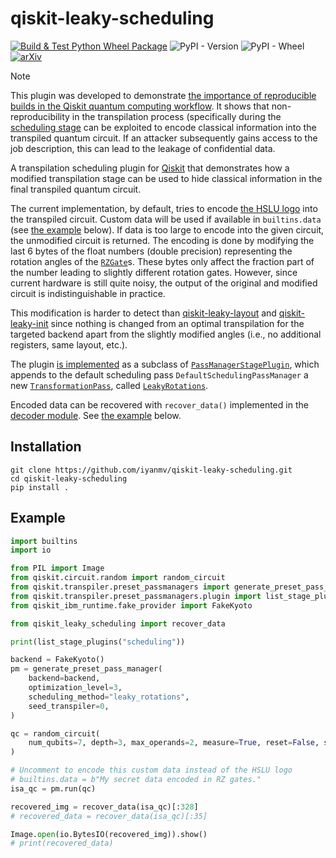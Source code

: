 # qiskit-leaky-scheduling

[![Build & Test Python Wheel Package](https://github.com/cryptohslu/qiskit-leaky-scheduling/actions/workflows/build.yml/badge.svg)](https://github.com/cryptohslu/qiskit-leaky-scheduling/actions/workflows/build.yml)
![PyPI - Version](https://img.shields.io/pypi/v/qiskit-leaky-scheduling)
![PyPI - Wheel](https://img.shields.io/pypi/wheel/qiskit-leaky-scheduling)
[![arXiv](https://img.shields.io/badge/arXiv-2510.02251-b31b1b.svg)](https://arxiv.org/abs/2510.02251)

> [!NOTE]
> This plugin was developed to demonstrate [the importance of reproducible builds in the Qiskit quantum computing workflow](https://github.com/cryptohslu/reproducible-builds-quantum-computing).
> It shows that non-reproducibility in the transpilation process (specifically during the [scheduling stage](https://quantum.cloud.ibm.com/docs/en/guides/transpiler-stages#scheduling)
> can be exploited to encode classical information into the transpiled quantum circuit. If an attacker subsequently
> gains access to the job description, this can lead to the leakage of confidential data.

A transpilation scheduling plugin for [Qiskit](https://github.com/Qiskit/qiskit) that demonstrates how a modified
transpilation stage can be used to hide classical information in the final transpiled quantum circuit.

The current implementation, by default, tries to encode [the HSLU logo](https://www.hslu.ch/en/) into the transpiled circuit.
Custom data will be used if available in `builtins.data` (see [the example](#Example) below). If data is too large to
encode into the given circuit, the unmodified circuit is returned. The encoding is done by modifying the last 6 bytes of
the float numbers (double precision) representing the rotation angles of the
[`RZGate`](https://docs.quantum.ibm.com/api/qiskit/qiskit.circuit.library.RZGate)s. These bytes only affect the fraction
part of the number leading to slightly different rotation gates. However, since current hardware is still quite noisy,
the output of the original and modified circuit is indistinguishable in practice.

This modification is harder to detect than [qiskit-leaky-layout](https://github.com/cryptohslu/qiskit-leaky-layout) and
[qiskit-leaky-init](https://github.com/cryptohslu/qiskit-leaky-init) since nothing is changed from an optimal
transpilation for the targeted backend apart from the slightly modified angles (i.e., no additional registers,
same layout, etc.).

The plugin [is implemented](src/qiskit_leaky_scheduling/leaky_scheduling_plugin.py#L43) as a subclass of
[`PassManagerStagePlugin`](https://docs.quantum.ibm.com/api/qiskit/qiskit.transpiler.preset_passmanagers.plugin.PassManagerStagePlugin),
which appends to the default scheduling pass `DefaultSchedulingPassManager` a new
[`TransformationPass`](https://docs.quantum.ibm.com/api/qiskit/qiskit.transpiler.TransformationPass), called
[`LeakyRotations`](src/qiskit_leaky_scheduling/leaky_scheduling_plugin.py#L11).

Encoded data can be recovered with `recover_data()` implemented in the [decoder module](src/qiskit_leaky_scheduling/decoder.py).
See [the example](#Example) below.

## Installation

```shell
git clone https://github.com/iyanmv/qiskit-leaky-scheduling.git
cd qiskit-leaky-scheduling
pip install .
```

## Example

```python
import builtins
import io

from PIL import Image
from qiskit.circuit.random import random_circuit
from qiskit.transpiler.preset_passmanagers import generate_preset_pass_manager
from qiskit.transpiler.preset_passmanagers.plugin import list_stage_plugins
from qiskit_ibm_runtime.fake_provider import FakeKyoto

from qiskit_leaky_scheduling import recover_data

print(list_stage_plugins("scheduling"))

backend = FakeKyoto()
pm = generate_preset_pass_manager(
    backend=backend,
    optimization_level=3,
    scheduling_method="leaky_rotations",
    seed_transpiler=0,
)

qc = random_circuit(
    num_qubits=7, depth=3, max_operands=2, measure=True, reset=False, seed=0
)

# Uncomment to encode this custom data instead of the HSLU logo
# builtins.data = b"My secret data encoded in RZ gates."
isa_qc = pm.run(qc)

recovered_img = recover_data(isa_qc)[:328]
# recovered_data = recover_data(isa_qc)[:35]

Image.open(io.BytesIO(recovered_img)).show()
# print(recovered_data)
```
